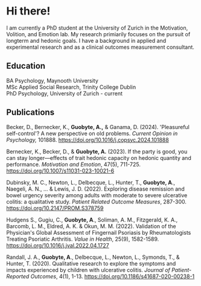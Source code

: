 
# Hi there!
I am currently a PhD student at the University of Zurich in the Motivation, Volition, and Emotion lab. My research primiarily focuses on the pursuit of longterm and hedonic goals. I have a background in applied and experimental research and as a clinical outcomes measurement consultant. 

## Education
BA Psychology, Maynooth University <br>
MSc Applied Social Research, Trinity College Dublin <br>
PhD Psychology, University of Zurich - current <br>

## Publications

<p>Becker, D., Bernecker, K., <strong>Guobyte, A.,</strong> & Ganama, D. (2024). 'Pleasureful self-control'? A new perspective on old problems. <em>Current Opinion in Psychology,</em> 101888. <a href="https://doi.org/10.1016/j.copsyc.2024.101888">https://doi.org/10.1016/j.copsyc.2024.101888</a></p>
<p>Bernecker, K., Becker, D., & <strong>Guobyte, A.</strong> (2023). If the party is good, you can stay longer—effects of trait hedonic capacity on hedonic quantity and performance. <em>Motivation and Emotion</em>, 47(5), 711-725. <a href="https://doi.org/10.1007/s11031-023-10021-6">https://doi.org/10.1007/s11031-023-10021-6</a></p>
<p>Dubinsky, M. C., Newton, L., Delbecque, L., Hunter, T., <strong>Guobyte, A</strong>., Naegeli, A. N., ... & Lewis, J. D. (2022). Exploring disease remission and bowel urgency severity among adults with moderate to severe ulcerative colitis: a qualitative study. <em>Patient Related Outcome Measures</em>, 287-300. <a href="https://doi.org/10.2147/PROM.S378759">https://doi.org/10.2147/PROM.S378759</a></p>
<p>Hudgens S., Gugiu, C., <strong>Guobyte, A</strong>., Soliman, A. M., Fitzgerald, K. A., Barcomb, L. M., Eldred, A. K. & Okun, M. M. (2022). Validation of the Physician's Global Assessment of Fingernail Psoriasis by Rheumatologists Treating Psoriatic Arthritis. <em>Value in Health</em>, 25(9), 1582-1589. <a href="https://doi.org/10.1016/j.jval.2022.04.1727">https://doi.org/10.1016/j.jval.2022.04.1727</a></p>
<p>Randall, J. A., <strong>Guobyte, A</strong>., Delbecque, L., Newton, L., Symonds, T., & Hunter, T. (2020). Qualitative research to explore the symptoms and impacts experienced by children with ulcerative colitis. <em>Journal of Patient-Reported Outcomes</em>, 4(1), 1-13. <a href="https://doi.org/10.1186/s41687-020-00238-1">https://doi.org/10.1186/s41687-020-00238-1</a></p>
